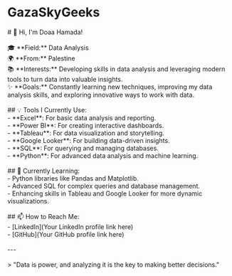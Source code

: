 # GazaSkyGeeks
<p align="left"># 👋 Hi, I'm Doaa Hamada!<br><br>🎓 **Field:** Data Analysis  <br>🌍 **From:** Palestine  <br>📚 **Interests:** Developing skills in data analysis and leveraging modern tools to turn data into valuable insights.  <br>✨ **Goals:** Constantly learning new techniques, improving my data analysis skills, and exploring innovative ways to work with data.  <br><br>## 💡 Tools I Currently Use:<br>- **Excel**: For basic data analysis and reporting.  <br>- **Power BI**: For creating interactive dashboards.  <br>- **Tableau**: For data visualization and storytelling.  <br>- **Google Looker**: For building data-driven insights.  <br>- **SQL**: For querying and managing databases.  <br>- **Python**: For advanced data analysis and machine learning.  <br><br>## 🌱 Currently Learning:<br>- Python libraries like Pandas and Matplotlib.  <br>- Advanced SQL for complex queries and database management.  <br>- Enhancing skills in Tableau and Google Looker for more dynamic visualizations.  <br><br>## 📫 How to Reach Me:<br>- [LinkedIn](Your LinkedIn profile link here)  <br>- [GitHub](Your GitHub profile link here)<br><br>---<br><br>> "Data is power, and analyzing it is the key to making better decisions."</p>

###
